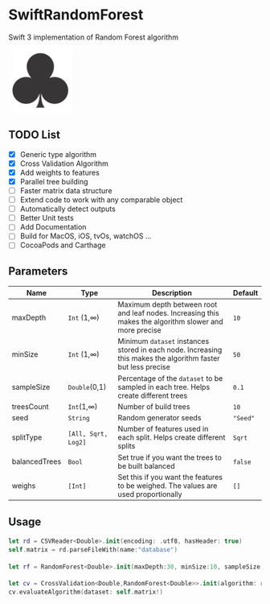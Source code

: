 # SwiftRandomForest
Swift 3 implementation of Random Forest algorithm

<img src="/img/clubs.jpg" width="127" height="127">

## TODO List

- [x] Generic type algorithm
- [x] Cross Validation Algorithm
- [x] Add weights to features
- [x] Parallel tree building
- [ ] Faster matrix data structure
- [ ] Extend code to work with any comparable object
- [ ] Automatically detect outputs
- [ ] Better Unit tests
- [ ] Add Documentation
- [ ] Build for MacOS, iOS, tvOs, watchOS ...
- [ ] CocoaPods and Carthage

## Parameters

| Name                 | Type                | Description                                | Default   |
   | -------------------- | ------------------- | ---------------------------------------- | -------- |
   | maxDepth  | `Int` (1,∞)         | Maximum depth between root and leaf nodes. Increasing this makes the algorithm slower and more precise | `10`     |
   | minSize | `Int` (1,∞)         | Minimum `dataset` instances stored in each node. Increasing this makes the algorithm faster but less precise | `50`     |
   | sampleSize  | `Double`(0,1)       | Percentage of the `dataset` to be sampled in each tree. Helps create different trees | `0.1`    |
   | treesCount    | `Int`(1,∞)          | Number of build trees            | `10`     |
   | seed              | `String`            | Random generator seeds | `"Seed"` |
   | splitType        | `[All, Sqrt, Log2]` | Number of features used in each split. Helps create different splits | `Sqrt`   |
   | balancedTrees        | `Bool` | Set true if you want the trees to be built balanced | `false`   |
   | weighs        | `[Int]` | Set this if you want the features to be weighed. The values are used proportionally  | `[]`   |

## Usage

````Swift
let rd = CSVReader<Double>.init(encoding: .utf8, hasHeader: true)
self.matrix = rd.parseFileWith(name:"database")
        
let rf = RandomForest<Double>.init(maxDepth:30, minSize:10, sampleSize:0.5, balancedTrees:true, weighs:[1,1], outputClasses: self.matrix!.outputClasses!)
        
let cv = CrossValidation<Double,RandomForest<Double>>.init(algorithm: rf, folds: 5)
cv.evaluateAlgorithm(dataset: self.matrix!)

````
